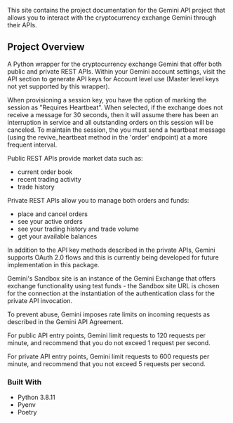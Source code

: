 This site contains the project documentation for the
Gemini API project that allows you to interact
with the cryptocurrency exchange Gemini through their APIs.

## Project Overview

A Python wrapper for the cryptocurrency exchange Gemini that offer both public and private REST APIs. Within your Gemini account settings, visit the API section to generate API keys for Account level use (Master level keys not yet supported by this wrapper).

When provisioning a session key, you have the option of marking the session as "Requires Heartbeat". When selected, if the exchange does not receive a message for 30 seconds, then it will assume there has been an interruption in service and all outstanding orders on this session will be canceled. To maintain the session, the you must send a heartbeat message (using the revive_heartbeat method in the 'order' endpoint) at a more frequent interval.

Public REST APIs provide market data such as:

- current order book
- recent trading activity
- trade history

Private REST APIs allow you to manage both orders and funds:

- place and cancel orders
- see your active orders
- see your trading history and trade volume
- get your available balances

In addition to the API key methods described in the private APIs, Gemini supports OAuth 2.0 flows and this is currently being developed for future implementation in this package.

Gemini's Sandbox site is an instance of the Gemini Exchange that offers exchange functionality using test funds - the Sandbox site URL is chosen for the connection at the instantiation of the authentication class for the private API invocation.

To prevent abuse, Gemini imposes rate limits on incoming requests as described in the Gemini API Agreement.

For public API entry points, Gemini limit requests to 120 requests per minute, and recommend that you do not exceed 1 request per second.

For private API entry points, Gemini limit requests to 600 requests per minute, and recommend that you not exceed 5 requests per second.

### Built With

* Python 3.8.11
* Pyenv
* Poetry
